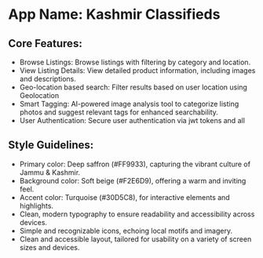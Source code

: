 # **App Name**: Kashmir Classifieds

## Core Features:

- Browse Listings: Browse listings with filtering by category and location.
- View Listing Details: View detailed product information, including images and descriptions.
- Geo-location based search: Filter results based on user location using Geolocation
- Smart Tagging: AI-powered image analysis tool to categorize listing photos and suggest relevant tags for enhanced searchability.
- User Authentication: Secure user authentication via jwt tokens and all

## Style Guidelines:

- Primary color: Deep saffron (#FF9933), capturing the vibrant culture of Jammu & Kashmir.
- Background color: Soft beige (#F2E6D9), offering a warm and inviting feel.
- Accent color: Turquoise (#30D5C8), for interactive elements and highlights.
- Clean, modern typography to ensure readability and accessibility across devices.
- Simple and recognizable icons, echoing local motifs and imagery.
- Clean and accessible layout, tailored for usability on a variety of screen sizes and devices.